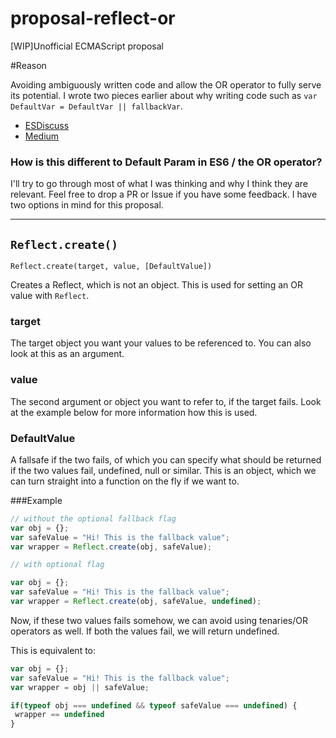 # proposal-reflect-or
[WIP]Unofficial ECMAScript proposal

#Reason

Avoiding ambiguously written code and allow the OR operator to fully serve its potential. I wrote two pieces earlier about why writing code such as `var DefaultVar = DefaultVar || fallbackVar`. 

- [ESDiscuss](https://esdiscuss.org/topic/new-assignment-operators-not-bit-wise-or)
- [Medium](https://medium.com/@ev1stensberg/iteration-in-javascript-needs-a-tectonic-shift-a74b6554bbd7#.fbksisugx)


### How is this different to Default Param in ES6 / the OR operator?

 I'll try to go through most of what I was thinking and why I think they are relevant. Feel free to drop a PR or Issue if you have some feedback. I have two options in mind for this proposal.
 
***

## `Reflect.create()`

`Reflect.create(target, value, [DefaultValue])`

Creates a Reflect, which is not an object. This is used for setting an OR value with `Reflect`. 

### target
 The target object you want your values to be referenced to. You can also look at this as an argument. 
 
### value 

The second argument or object you want to refer to, if the target fails. Look at the example below for more information how this is used.

### DefaultValue

A fallsafe if the two fails, of which you can specify what should be returned if the two values fail, undefined, null or similar. This is an object, which we can turn straight into a function on the fly if we want to. 


###Example

```javascript
// without the optional fallback flag
var obj = {};
var safeValue = "Hi! This is the fallback value";
var wrapper = Reflect.create(obj, safeValue);

// with optional flag

var obj = {};
var safeValue = "Hi! This is the fallback value";
var wrapper = Reflect.create(obj, safeValue, undefined);
```

Now, if these two values fails somehow, we can avoid using tenaries/OR operators as well. If both the values fail, we will return undefined. 

This is equivalent to: 

```javascript
var obj = {};
var safeValue = "Hi! This is the fallback value";
var wrapper = obj || safeValue;

if(typeof obj === undefined && typeof safeValue === undefined) {
 wrapper == undefined
}
```

